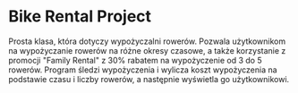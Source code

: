 # Bike Rental Project

Prosta klasa, która dotyczy wypożyczalni rowerów. Pozwala użytkownikom na wypożyczanie rowerów na różne okresy czasowe, a także korzystanie z promocji "Family Rental" z 30% rabatem na wypożyczenie od 3 do 5 rowerów. Program śledzi wypożyczenia i wylicza koszt wypożyczenia na podstawie czasu i liczby rowerów, a następnie wyświetla go użytkownikowi.

